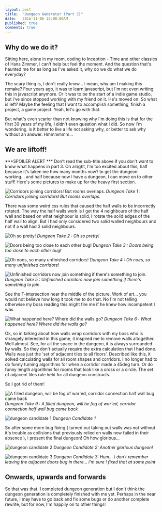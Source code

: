 ```yaml
---
layout: post
title:  "Dungeon Generator (Part 3)"
date:   2016-11-06 12:00:00AM
published: true
comments: true
---
```


## Why do we do it?

Sitting here, alone in my room, coding to Inception - Time and other classics of Hans Zimmer, I can't help but feel the moment. And the question that's haunted me for as long as I've asked it, why
 do we do what we do everyday? 
 
The scary thing is, I don't really know... I mean, why am I making this remake? Four years ago, it was to learn javascript, but I'm not even writing this in
javascript anymore. Or it was to be the start of a indie game studio, but i've since stopped working with my friend on it. He's moved on. So what is left? Maybe the feeling that I want to accomplish
something, finish a project, a game project. Yeah, let's go with that. 

But what's even scarier than not knowing why I'm doing this is that for the first 30 years of my life, I didn't even question what I did. So now I'm wondering, is it better to live a life not asking
 why, or better to ask why without an answer. Hmmmmmm...

## We are liftoff!

***SPOILER ALERT *** Don't read the sub-title above if you don't want to know what happens in part 3. Oh alright, I'm too excited about this, half because it's taken me how many months now? to get 
the dungeon working... and half because now I have a dungeon, I can move on to other stuff! Here's some pictures to make up for the heavy first section.

![Corridors joining corridors! But rooms overlaps.](/cotwmtor/images/dungeon3_take1.png)
*Dungeon Take 1 : Corridors joining corridors! But rooms overlaps.* 

There was some weird css rules that caused the half walls to be incorrectly rotated. The way the half walls work is I get the 4 neighbours of the half wall and based on
 what neighbour is solid, I rotate the solid edges of the half wall to align. But I had only considered two solid walled neighbours and not if a wall had 3 solid neighbours.

![Oh so pretty!](/cotwmtor/images/dungeon3_take2.png)
*Dungeon Take 2 : Oh so pretty!* 

![Doors being too close to each other bug!](/cotwmtor/images/dungeon3_take3.png)
*Dungeon Take 3 : Doors being too close to each other bug!* 

![Oh noes, so many unfinished corridors!](/cotwmtor/images/dungeon3_take6.png)
*Dungeon Take 4 : Oh noes, so many unfinished corridors!*
 
![Unfinished corridors now join something if there's something to join.](/cotwmtor/images/dungeon3_take7.png)
*Dungeon Take 5 : Unfinished corridors now join something if there's something to join*. 

See the T-intersection near the middle of the picture. Work of art... you would not believe how long it took me to do that. No I'm not telling otherwise my boss reading this
might fire me if he knew how incompetent I was.

![What happened here? Where did the walls go?](/cotwmtor/images/dungeon3_take8.png)
*Dungeon Take 6 : What happened here? Where did the walls go?* 

Ok, so in talking about how walls wrap corridors with my boss who is strangely interested in this game, it inspired me to remove walls altogether. Well almost. See, for all
the space in the dungeon, it is always surrounded by walls. So they don't actually require the extra calculation that I had done. Walls was just the 
'set of adjacent tiles to all floors'. Described like this, it solved calculating walls for all room shapes and corridors. I no longer had to do funny turning algorithms for
 when a corridor made a 45deg turn. Or do funny length algorithms for rooms that look like a cross or a circle. The set of adjacent tiles rule held for all dungeon constructs.
 
So I got rid of them!

![A filled dungeon, will be fog of war'ed, corridor connection half wall bug came back](/cotwmtor/images/dungeon3_take9.png)
*Dungeon Take 9 : A filled dungeon, will be fog of war'ed, corridor connection half wall bug came back* 

![dungeon candidate 1](/cotwmtor/images/dungeoncandidate1.png)
*Dungeon Candidate 1*

So after some more bug fixing ( turned out taking out walls was not without it's trouble as collisions that previously relied on walls now failed in their absence ), I present
 the final dungeon! Oh how glorious...
 
![dungeon candidate 2](/cotwmtor/images/dungeoncandidate2.png)
*Dungeon Candidate 2: Another glorious dungeon!*

![dungeon candidate 3](/cotwmtor/images/dungeoncandidate3.png)
*Dungeon Candidate 3: Hum... I don't remember leaving the adjacent doors bug in there... I'm sure I fixed that at some point*


## Onwards, upwards and forwards

So that was that. I completed dungeon generation but I don't think the dungeon generation is completely finished with me yet. Perhaps in the near future, I may have to go back
and fix some bugs or do another complete rewrite, but for now, I'm happily on to other things!
